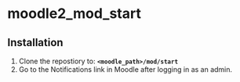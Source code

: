 moodle2_mod_start
=================

Installation
------------

1. Clone the repostiory to: <strong>`<moodle_path>/mod/start`</strong>
2. Go to the Notifications link in Moodle after logging in as an admin.
